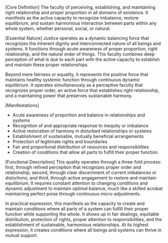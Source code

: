 [Core Definition]
The faculty of perceiving, establishing, and maintaining right relationship and proper proportion in all domains of existence. It manifests as the active capacity to recognize imbalance, restore equilibrium, and sustain harmonious interaction between parts within any whole system, whether personal, social, or natural.

[Essential Nature]
Justice operates as a dynamic balancing force that recognizes the inherent dignity and interconnected nature of all beings and systems. It functions through acute awareness of proper proportion, right relationship, and the natural order of things. This faculty combines deep perception of what is due to each part with the active capacity to establish and maintain these proper relationships.

Beyond mere fairness or equality, it represents the positive force that maintains healthy systemic function through continuous dynamic equilibrium. It operates simultaneously as a perceptive faculty that recognizes proper order, an active force that establishes right relationship, and a maintaining power that preserves sustainable harmony.

[Manifestations]
- Acute awareness of proportion and balance in relationships and systems
- Recognition of and appropriate response to inequity or imbalance
- Active restoration of harmony in disturbed relationships or systems
- Establishment of sustainable, mutually beneficial arrangements
- Protection of legitimate rights and boundaries
- Fair and proportional distribution of resources and responsibilities
- Creation of conditions that allow all parts to fulfill their proper function

[Functional Description]
This quality operates through a three-fold process: first, through refined perception that recognizes proper order and relationship; second, through clear discernment of current imbalances or distortions; and third, through active engagement to restore and maintain equilibrium. It requires constant attention to changing conditions and dynamic adjustment to maintain optimal balance, much like a skilled acrobat maintaining perfect poise through continuous micro-adjustments.

In practical expression, this manifests as the capacity to create and maintain conditions where all parts of a system can fulfill their proper function while supporting the whole. It shows up in fair dealings, equitable distribution, protection of rights, proper attention to responsibilities, and the establishment of sustainable, harmonious relationships. At its highest expression, it creates conditions where all beings and systems can thrive in mutual support.